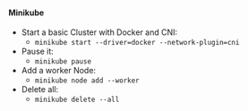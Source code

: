 #### Minikube

- Start a basic Cluster with Docker and CNI:
  - `minikube start --driver=docker --network-plugin=cni`
- Pause it:
  - `minikube pause`
- Add a worker Node:
  - `minikube node add --worker`
- Delete all:
  - `minikube delete --all`